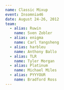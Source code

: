 ```yaml
---
name: Classic Mixup
event: Insomnia46
date: August 24-26, 2012
team:
  - alias: Ruwin
    name: Sven Zobler
  - alias: enigma
    name: Carl Yangsheng
  - alias: harbleu
    name: Anthony Ballo
  - alias: TLR
    name: Tyler Morgan
  - alias: Platinum
    name: Michael Miles
  - alias: PYYYOUR
    name: Bradford Ross
---
```

